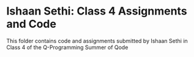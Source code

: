 # Ishaan Sethi: Class 4 Assignments and Code
This folder contains code and assignments submitted by Ishaan Sethi in Class 4 of the Q-Programming Summer of Qode